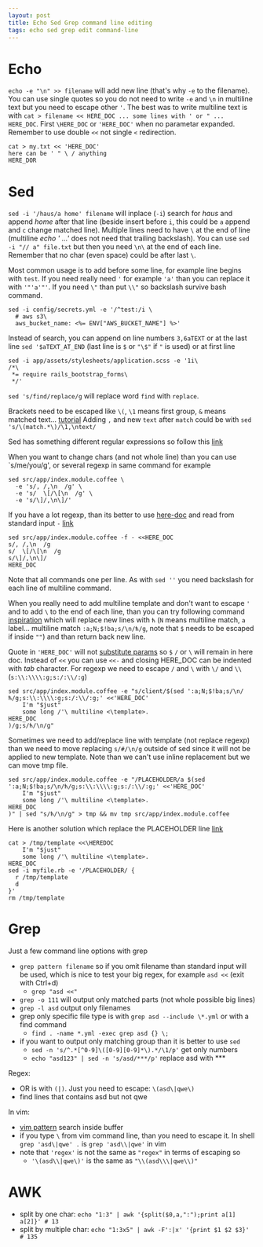 ```yaml
---
layout: post
title: Echo Sed Grep command line editing
tags: echo sed grep edit command-line
---
```


# Echo

`echo -e "\n" >> filename` will add new line (that's why `-e` to the
filename). You can use single quotes so you do not need to write `-e` and `\n`
in multiline text but you need to escape other `'`. The best was to write
multiline text is with `cat > filename << HERE_DOC ... some lines with ' or "
...
HERE_DOC`. First `\HERE_DOC` or `'HERE_DOC'` when no parametar expanded.
Remember to use double `<<` not single `<` redirection.

~~~
cat > my.txt << 'HERE_DOC'
here can be ' " \ / anything
HERE_DOR
~~~

# Sed

`sed -i '/haus/a home' filename` will inplace (`-i`) search for *haus* and 
append *home* after that line (beside insert before `i`, this could be `a`
append and `c` change matched line). Multiple lines need to have `\` at the end
of line (multiline *echo ' ...'* does not need that trailing backslash). You can
use `sed -i "// a" file.txt` but then you need `\n\` at the end of each line.
Remember that no char (even space) could be after last `\`.

Most common usage is to add before some line, for example line begins with
`test`. If you need really need `'` for example `'a'` than you can replace it
with `'"'a'"'`. If you need `\"` than put `\\"` so backslash survive bash
command.

~~~
sed -i config/secrets.yml -e '/^test:/i \
  # aws s3\
  aws_bucket_name: <%= ENV["AWS_BUCKET_NAME"] %>'
~~~

Instead of search, you can append on line numbers `3,6aTEXT` or at the last line
`sed '$aTEXT_AT_END` (last line is `$` or `"\$"` if `"` is used) or at first
line

~~~
sed -i app/assets/stylesheets/application.scss -e '1i\
/*\
 *= require rails_bootstrap_forms\
 */'
~~~

`sed 's/find/replace/g` will replace word `find` with `replace`.

Brackets need to be escaped like `\(`, `\1` means first group, `&` means matched
text...
[tutorial](http://www.thegeekstuff.com/2009/10/unix-sed-tutorial-advanced-sed-substitution-examples/)
Adding `,` and new `text` after `match` could be with `sed
's/\(match.*\)/\1,\ntext/`

Sed has something different regular expressions so follow this [link](http://www.gnu.org/software/sed/manual/html_node/Regular-Expressions.html)

When you want to change chars (and not whole line) than you can use `s/me/you/g', or several regexp in same command for example

~~~
sed src/app/index.module.coffee \
  -e 's/, /,\n  /g' \
  -e 's/  \[/\[\n  /g' \
  -e 's/\]/,\n\]/'
~~~


If you have a lot regexp, than its better to use [here-doc](http://tldp.org/LDP/abs/html/here-docs.html)
and read from standard input `-` [link](https://unix.stackexchange.com/questions/45591/using-a-here-doc-for-sed-and-a-file/45592#45592?newreg=39c715cb752f44a9bba9b3f3f74f2015)

~~~
sed src/app/index.module.coffee -f - <<HERE_DOC
s/, /,\n  /g
s/  \[/\[\n  /g
s/\]/,\n\]/
HERE_DOC
~~~

Note that all commands one per line. As with `sed ''` you need backslash for each line of multiline command.

 When you really need to add multiline template
and don't want to escape `'` and to add `\` to the end of each line, than you
can try following command [inspiration](https://stackoverflow.com/questions/26770426/use-sed-in-bash-to-replace-string-with-heredoc/26770678#26770678)
which will replace new lines with `ћ` (`N` means multiline match, `a` label... multiline match `:a;N;$!ba;s/\n/ћ/g`, note that `$` needs to be escaped if inside `""`) and than return back new line.

Quote in `'HERE_DOC'` will not [substitute params](http://tldp.org/LDP/abs/html/here-docs.html#EX71C) so `$` `/` or `\` will remain in here doc. Instead of `<<` you can use `<<-` and closing HERE_DOC can be indented with *tab* character.
For regexp we need
to escape `/` and `\` with `\/` and `\\` (`s:\\:\\\\:g;s:/:\\/:g`)

~~~
sed src/app/index.module.coffee -e "s/client/$(sed ':a;N;$!ba;s/\n/ћ/g;s:\\:\\\\:g;s:/:\\/:g;' <<'HERE_DOC'
    I'm "$just"
    some long /'\ multiline <\template>.
HERE_DOC
)/g;s/ћ/\n/g"
~~~

Sometimes we need to add/replace line with template (not replace regexp)
than we need to move replacing `s/#/\n/g` outside of sed since it will
not be applied to new template.
Note than we can't use inline replacement but we can move tmp file.

~~~
sed src/app/index.module.coffee -e "/PLACEHOLDER/a $(sed ':a;N;$!ba;s/\n/ћ/g;s:\\:\\\\:g;s:/:\\/:g;' <<'HERE_DOC'
    I'm "$just"
    some long /'\ multiline <\template>.
HERE_DOC
)" | sed "s/ћ/\n/g" > tmp && mv tmp src/app/index.module.coffee
~~~

Here is another solution which replace the PLACEHOLDER line
[link](https://stackoverflow.com/questions/26770426/use-sed-in-bash-to-replace-string-with-heredoc/26770678#26770678)

~~~
cat > /tmp/template <<\HEREDOC
    I'm "$just"
    some long /'\ multiline <\template>.
HERE_DOC
sed -i myfile.rb -e '/PLACEHOLDER/ {
  r /tmp/template
  d
}'
rm /tmp/template
~~~

# Grep

Just a few command line options with grep

* `grep pattern filename` so if you omit filename than standard input will be
  used, which is nice to test your big regex, for example `asd <<` (exit with
  Ctrl+d)
  * `grep "asd <<"`
* `grep -o 111` will output only matched parts (not whole possible big lines)
* `grep -l asd` output only filenames
* grep only specific file type is with `grep asd --include \*.yml` or with a
  find command
  * `find . -name *.yml -exec grep asd {} \;`
* if you want to output only matching group than it is better to use `sed`
  * `sed -n 's/^.*[^0-9]\([0-9][0-9]*\).*/\1/p'` get only numbers
  * `echo "asd123" | sed -n 's/asd/***/p'` replace asd with ***

Regex:

* OR is with `(|)`. Just you need to escape: `\(asd\|qwe\)`
* find lines that contains asd but not qwe

In vim:

* [vim pattern](http://vimdoc.sourceforge.net/htmldoc/pattern.html) search
  inside buffer
* if you type `\` from vim command line, than you need to escape it. In shell
  `grep 'asd\|qwe' .` is  `grep 'asd\\|qwe'` in vim
* note that `'regex'` is not the same as `"regex"` in terms of escaping so
  * `'\(asd\\|qwe\)'` is the same as `"\\(asd\\\|qwe\\)"`

# AWK

* split by one char: `echo "1:3" | awk '{split($0,a,":");print a[1] a[2]}' # 13`
* split by multiple char: `echo "1:3x5" | awk -F':|x' '{print $1 $2 $3}' # 135`
